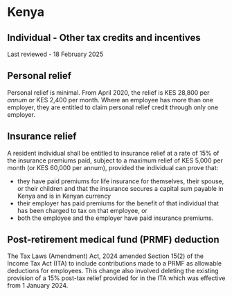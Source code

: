 # Kenya
## Individual - Other tax credits and incentives
Last reviewed - 18 February 2025
## Personal relief
Personal relief is minimal. From April 2020, the relief is KES 28,800 per _annum_ or KES 2,400 per month. Where an employee has more than one employer, they are entitled to claim personal relief credit through only one employer.
## Insurance relief
A resident individual shall be entitled to insurance relief at a rate of 15% of the insurance premiums paid, subject to a maximum relief of KES 5,000 per month (or KES 60,000 per annum), provided the individual can prove that:
  * they have paid premiums for life insurance for themselves, their spouse, or their children and that the insurance secures a capital sum payable in Kenya and is in Kenyan currency
  * their employer has paid premiums for the benefit of that individual that has been charged to tax on that employee, or
  * both the employee and the employer have paid insurance premiums.


## Post-retirement medical fund (PRMF) deduction
The Tax Laws (Amendment) Act, 2024 amended Section 15(2) of the Income Tax Act (ITA) to include contributions made to a PRMF as allowable deductions for employees. This change also involved deleting the existing provision of a 15% post-tax relief provided for in the ITA which was effective from 1 January 2024.
